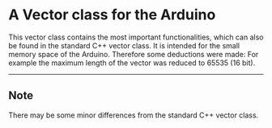 # A Vector class for the Arduino
This vector class contains the most important functionalities,
which can also be found in the standard C++ vector class.
It is intended for the small memory space of the Arduino.
Therefore some deductions were made:
For example the maximum length of the vector was reduced to 65535 (16 bit).

---

## Note

There may be some minor differences from the standard C++ vector class.
